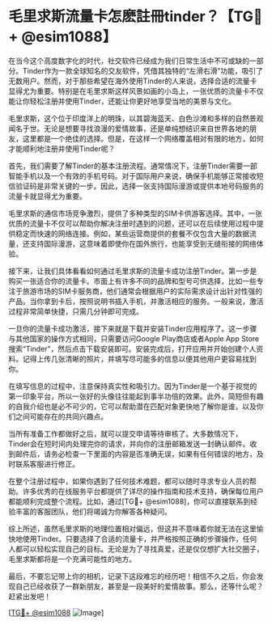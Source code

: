 # 毛里求斯流量卡怎麽註冊tinder？【TG💪+ @esim1088】

在当今这个高度数字化的时代，社交软件已经成为我们日常生活中不可或缺的一部分。Tinder作为一款全球知名的交友软件，凭借其独特的“左滑右滑”功能，吸引了无数用户。然而，对于那些希望在海外使用Tinder的人来说，选择合适的流量卡显得尤为重要。特别是在毛里求斯这样风景如画的小岛上，一张优质的流量卡不仅能让你轻松注册并使用Tinder，还能让你更好地享受当地的美景与文化。

毛里求斯，这个位于印度洋上的明珠，以其碧海蓝天、白色沙滩和多样的自然景观闻名于世。无论是想要寻找浪漫的爱情故事，还是单纯想结识来自世界各地的朋友，这里都是一个绝佳的选择。但是，在这样一个网络覆盖相对有限的地方，如何才能顺利地注册并使用Tinder呢？

首先，我们需要了解Tinder的基本注册流程。通常情况下，注册Tinder需要一部智能手机以及一个有效的手机号码。对于国际用户来说，确保手机能够正常接收短信验证码是非常关键的一步。因此，选择一张支持国际漫游或提供本地号码服务的流量卡就显得尤为重要。

毛里求斯的通信市场竞争激烈，提供了多种类型的SIM卡供游客选择。其中，一张优质的流量卡不仅可以帮助你解决注册时遇到的问题，还可以在后续使用过程中提供稳定而快速的网络连接。例如，某些运营商提供的套餐不仅包含大量的数据流量，还支持国际漫游，这意味着即使你在国外旅行，也能享受到无缝衔接的网络体验。

接下来，让我们具体看看如何通过毛里求斯的流量卡成功注册Tinder。第一步是购买一张适合你的流量卡。市面上有许多不同的品牌和型号可供选择，比如一些专注于旅游市场的SIM卡服务商，他们通常会根据用户的实际需求设计出针对性强的产品。当你拿到卡后，按照说明书插入手机，并激活相应的服务。一般来说，激活过程非常简单快捷，只需几分钟即可完成。

一旦你的流量卡成功激活，接下来就是下载并安装Tinder应用程序了。这一步骤与其他国家的操作方式相同，只需要访问Google Play商店或者Apple App Store搜索“Tinder”，然后点击下载安装即可。安装完成后，打开应用并开始创建个人资料。记得上传几张清晰的照片，并填写尽可能多的信息以便其他用户更容易找到你。

在填写信息的过程中，注意保持真实性和吸引力。因为Tinder是一个基于视觉的第一印象平台，所以一张好的头像往往能起到事半功倍的效果。此外，简短但有趣的自我介绍也是必不可少的，它可以帮助潜在匹配对象更快地了解你是谁，以及你们之间可能存在的共同兴趣点。

当所有准备工作都做好之后，就可以提交申请等待审核了。大多数情况下，Tinder会在短时间内处理完你的请求，并向你的注册邮箱发送一封确认邮件。收到邮件后，请务必检查一下里面的内容是否准确无误，如果有任何错误的地方，及时联系客服进行修正。

在整个注册过程中，如果你遇到了任何技术难题，都可以随时寻求专业人员的帮助。许多优秀的在线服务平台都提供了详尽的操作指南和技术支持，确保每位用户都能顺利完成整个流程。比如，通过[TG💪+ @esim1088]，你可以直接联系到经验丰富的客服团队，他们将竭诚为你解答各种疑问。

综上所述，虽然毛里求斯的地理位置相对偏远，但这并不意味着你就无法在这里愉快地使用Tinder。只要选择了合适的流量卡，并严格按照正确的步骤操作，任何人都可以轻松实现自己的目标。无论是为了寻找真爱，还是仅仅想扩大社交圈子，毛里求斯都将是一个充满可能性的地方。

最后，不要忘记带上你的相机，记录下这段难忘的经历吧！相信不久之后，你会发现自己已经收获了一群新朋友，甚至是一段美好的爱情故事。那么，还等什么呢？赶紧出发吧！

[[TG💪+ @esim1088](https://t.me/s/esim1088) ![Image](https://i.postimg.cc/4NQfJmqS/Snipaste-2025-05-13-00-14-12.png)]